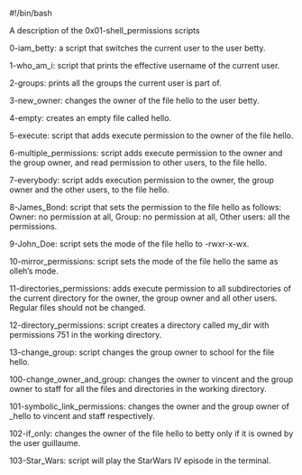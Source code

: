 #!/bin/bash

A description of the 0x01-shell_permissions scripts

0-iam_betty: a script that switches the current user to the user betty.

1-who_am_i: script that prints the effective username of the current user.

2-groups: prints all the groups the current user is part of.

3-new_owner: changes the owner of the file hello to the user betty.

4-empty: creates an empty file called hello.

5-execute: script that adds execute permission to the owner of the file hello.

6-multiple_permissions: script adds execute permission to the owner and the group owner, and read permission to other users, to the file hello.

7-everybody: script adds execution permission to the owner, the group owner and the other users, to the file hello.

8-James_Bond: script that sets the permission to the file hello as follows: Owner: no permission at all, Group: no permission at all, Other users: all the permissions.

9-John_Doe: script sets the mode of the file hello to -rwxr-x-wx.

10-mirror_permissions: script sets the mode of the file hello the same as olleh’s mode.

11-directories_permissions: adds execute permission to all subdirectories of the current directory for the owner, the group owner and all other users. Regular files should not be changed.

12-directory_permissions: script creates a directory called my_dir with permissions 751 in the working directory.

13-change_group: script changes the group owner to school for the file hello.

100-change_owner_and_group: changes the owner to vincent and the group owner to staff for all the files and directories in the working directory.

101-symbolic_link_permissions: changes the owner and the group owner of _hello to vincent and staff respectively.

102-if_only: changes the owner of the file hello to betty only if it is owned by the user guillaume.

103-Star_Wars: script will play the StarWars IV episode in the terminal.

